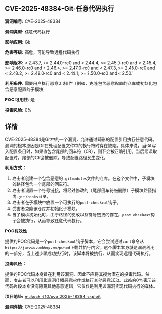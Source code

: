 ## CVE-2025-48384-Git-任意代码执行

**漏洞编号:** CVE-2025-48384

**漏洞类型:** 任意代码执行

**影响应用:** Git

**危害等级:** 高危，可能导致远程代码执行

**影响版本:** < 2.43.7, >= 2.44.0-rc0 and < 2.44.4, >= 2.45.0-rc0 and < 2.45.4, >= 2.46.0-rc0 and < 2.46.4, >= 2.47.0-rc0 and < 2.47.3, >= 2.48.0-rc0 and < 2.48.2, >= 2.49.0-rc0 and < 2.49.1, >= 2.50.0-rc0 and < 2.50.1

**利用条件:** 需要用户执行恶意Git操作（例如，克隆包含恶意配置的仓库或初始化包含恶意配置的子模块）

**POC 可用性:** 是

**投毒风险:** 0%

## 详情

CVE-2025-48384是Git中的一个漏洞，允许通过畸形的配置引用执行任意代码。漏洞的根本原因是Git在处理配置文件中的换行符时存在缺陷。具体来说，当Git写入配置条目时，如果值包含尾部的回车符（CR），则不会被正确引用。当后续读取配置时，尾部的CR会被删除，导致配置路径发生变化。

**利用方式：**

1.  攻击者创建一个包含恶意的`.gitmodules`文件的仓库。在这个文件中，子模块的路径包含一个尾部的回车符。
2.  攻击者设置一个符号链接，将经过修改的（尾部回车符被删除）子模块路径指向`.git/hooks`目录。
3.  攻击者在子模块中放置一个可执行的`post-checkout`钩子。
4.  受害者克隆该仓库并初始化子模块。
5.  当子模块初始化时，由于路径的更改以及符号链接的存在，`post-checkout`钩子会被执行，从而导致任意代码执行。

**POC有效性：**

提供的POC代码是一个`post-checkout`钩子脚本，它会尝试通过`curl`命令从`https://jarvis.webhop.me/pwned`下载并执行内容。这个脚本本身就是漏洞利用的一部分，当上述步骤成功执行时，该脚本将被执行，从而实现远程代码执行。

**投毒风险：**

提供的POC代码本身旨在利用该漏洞，因此不应将其视为潜在的投毒代码。然而，攻击者可以利用此漏洞传播恶意软件或执行其他恶意活动。此处的0%表示该代码片段本身没有隐藏其他恶意逻辑，它仅仅是利用该漏洞实现代码执行的载体。


**项目地址:** [mukesh-610/cve-2025-48384-exploit](https://github.com/mukesh-610/cve-2025-48384-exploit)

**漏洞详情:** [CVE-2025-48384](https://nvd.nist.gov/vuln/detail/CVE-2025-48384)